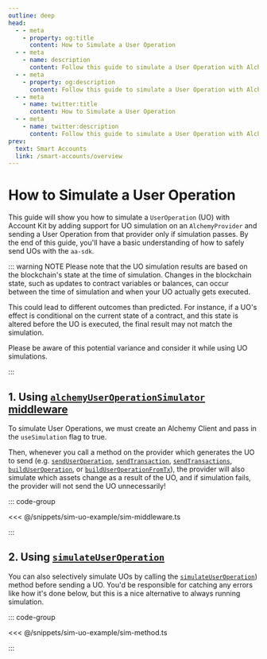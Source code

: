 ```yaml
---
outline: deep
head:
  - - meta
    - property: og:title
      content: How to Simulate a User Operation
  - - meta
    - name: description
      content: Follow this guide to simulate a User Operation with Alchemy's Account Kit, a vertically integrated stack for building apps that support ERC-4337.
  - - meta
    - property: og:description
      content: Follow this guide to simulate a User Operation with Alchemy's Account Kit, a vertically integrated stack for building apps that support ERC-4337.
  - - meta
    - name: twitter:title
      content: How to Simulate a User Operation
  - - meta
    - name: twitter:description
      content: Follow this guide to simulate a User Operation with Alchemy's Account Kit, a vertically integrated stack for building apps that support ERC-4337.
prev:
  text: Smart Accounts
  link: /smart-accounts/overview
---
```


# How to Simulate a User Operation

This guide will show you how to simulate a `UserOperation` (UO) with Account Kit by adding support for UO simulation on an `AlchemyProvider` and sending a User Operation from that provider only if simulation passes. By the end of this guide, you'll have a basic understanding of how to safely send UOs with the `aa-sdk`.

::: warning NOTE
Please note that the UO simulation results are based on the blockchain's state at the time of simulation. Changes in the blockchain state, such as updates to contract variables or balances, can occur between the time of simulation and when your UO actually gets executed.

This could lead to different outcomes than predicted. For instance, if a UO's effect is conditional on the current state of a contract, and this state is altered before the UO is executed, the final result may not match the simulation.

Please be aware of this potential variance and consider it while using UO simulations.

:::

## 1. Using [`alchemyUserOperationSimulator` middleware](/packages/aa-alchemy/middleware/alchemyUserOperationSimulator)

To simulate User Operations, we must create an Alchemy Client and pass in the `useSimulation` flag to true.

Then, whenever you call a method on the provider which generates the UO to send (e.g. [`sendUserOperation`](/packages/aa-core/smart-account-client/actions/sendUserOperation), [`sendTransaction`](/packages/aa-core/smart-account-client/actions/sendTransaction), [`sendTransactions`](/packages/aa-core/smart-account-client/actions/sendTransactions), [`buildUserOperation`](/packages/aa-core/smart-account-client/actions/buildUserOperation), or [`buildUserOperationFromTx`](/packages/aa-core/smart-account-client/actions/buildUserOperationFromTx)), the provider will also simulate which assets change as a result of the UO, and if simulation fails, the provider will not send the UO unnecessarily!

::: code-group

<<< @/snippets/sim-uo-example/sim-middleware.ts

:::

## 2. Using [`simulateUserOperation`](/packages/aa-alchemy/smart-account-client/actions/simulateUserOperation)

You can also selectively simulate UOs by calling the [`simulateUserOperation`](/packages/aa-alchemy/smart-account-client/actions/simulateUserOperation)) method before sending a UO. You'd be responsible for catching any errors like how it's done below, but this is a nice alternative to always running simulation.

::: code-group

<<< @/snippets/sim-uo-example/sim-method.ts

:::
